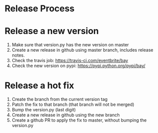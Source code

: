 # Release Process

# Release a new version
1. Make sure that version.py has the new version on master
1. Create a new release in github using master branch, includes release notes.
1. Check the travis job: https://travis-ci.com/eventbrite/bay
1. Check the new version on pypi: https://pypi.python.org/pypi/bay/

# Release a hot fix
1. Create the branch from the current version tag
1. Patch the fix to that branch (that branch will not be merged)
1. Bump the version.py (last digit)
1. Create a new release in github using the new branch
1. Create a github PR to apply the fix to master, without bumping the version.py
